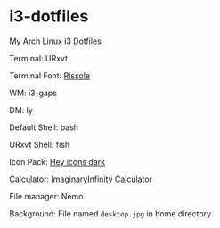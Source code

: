 # i3-dotfiles
My Arch Linux i3 Dotfiles

Terminal: URxvt

Terminal Font: [Rissole](https://addy-dclxvi.github.io/post/bitmap-fonts/)

WM: i3-gaps

DM: ly

Default Shell: bash

URxvt Shell: fish

Icon Pack: [Hey icons dark](https://store.kde.org/p/1330383/)

Calculator: [ImaginaryInfinity Calculator](https://gitlab.com/TurboWafflz/ImaginaryInfinity-Calculator)

File manager: Nemo

Background: File named `desktop.jpg` in home directory
